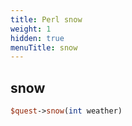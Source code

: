 ```yaml
---
title: Perl snow
weight: 1
hidden: true
menuTitle: snow
---
```

## snow
```perl
$quest->snow(int weather)
```